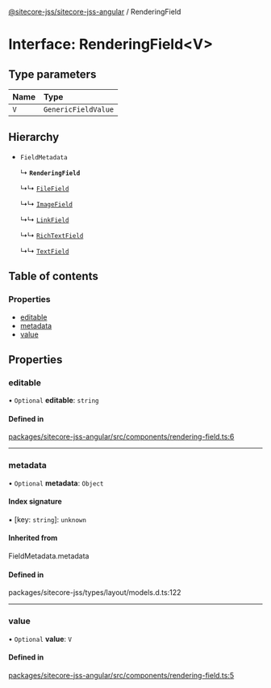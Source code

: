 [@sitecore-jss/sitecore-jss-angular](../README.md) / RenderingField

# Interface: RenderingField\<V\>

## Type parameters

| Name | Type |
| :------ | :------ |
| `V` | `GenericFieldValue` |

## Hierarchy

- `FieldMetadata`

  ↳ **`RenderingField`**

  ↳↳ [`FileField`](FileField.md)

  ↳↳ [`ImageField`](ImageField.md)

  ↳↳ [`LinkField`](LinkField.md)

  ↳↳ [`RichTextField`](RichTextField.md)

  ↳↳ [`TextField`](TextField.md)

## Table of contents

### Properties

- [editable](RenderingField.md#editable)
- [metadata](RenderingField.md#metadata)
- [value](RenderingField.md#value)

## Properties

### editable

• `Optional` **editable**: `string`

#### Defined in

[packages/sitecore-jss-angular/src/components/rendering-field.ts:6](https://github.com/Sitecore/jss/blob/2f87a1106/packages/sitecore-jss-angular/src/components/rendering-field.ts#L6)

___

### metadata

• `Optional` **metadata**: `Object`

#### Index signature

▪ [key: `string`]: `unknown`

#### Inherited from

FieldMetadata.metadata

#### Defined in

packages/sitecore-jss/types/layout/models.d.ts:122

___

### value

• `Optional` **value**: `V`

#### Defined in

[packages/sitecore-jss-angular/src/components/rendering-field.ts:5](https://github.com/Sitecore/jss/blob/2f87a1106/packages/sitecore-jss-angular/src/components/rendering-field.ts#L5)
